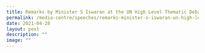 ```yaml
---
title: Remarks by Minister S Iswaran at the UN High Level Thematic Debate
permalink: /media-centre/speeches/remarks-minister-s-iswaran-un-high-level-thematic-debate/
date: 2021-04-28
layout: post
description: ""
image: ""
---
```

